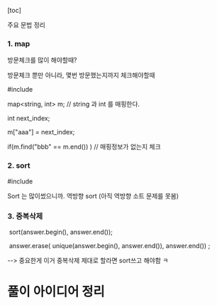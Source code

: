 [toc]

주요 문법 정리



### 1. map

방문체크를 많이 해야할때?

방문체크 뿐만 아니라, 몇번 방문했는지까지 체크해야할때



\#include <map>

map<string, int> m; // string 과 int 를 매핑한다.

int next_index;

m["aaa"] = next_index; 

if(m.find("bbb" == m.end()) ) // 매핑정보가 없는지 체크





### 2. sort

#include <algorithm>

Sort 는 많이썼으니까. 역방향 sort (아직 역방향 소트 문제를 못봄)



### 3. 중복삭제

​    sort(answer.begin(), answer.end());

​    answer.erase( unique(answer.begin(), answer.end()), answer.end()) ;

 --> 중요한게 이거 중복삭제 제대로 할라면 sort쓰고 해야함 ㅋ

# 풀이 아이디어 정리

# 



### 
